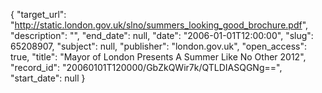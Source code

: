 {
  "target_url": "http://static.london.gov.uk/slno/summers_looking_good_brochure.pdf", 
  "description": "", 
  "end_date": null, 
  "date": "2006-01-01T12:00:00", 
  "slug": 65208907, 
  "subject": null, 
  "publisher": "london.gov.uk", 
  "open_access": true, 
  "title": "Mayor of London Presents A Summer Like No Other 2012", 
  "record_id": "20060101T120000/GbZkQWir7k/QTLDIASQGNg==", 
  "start_date": null
}

